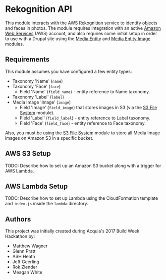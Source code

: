 # Rekognition API

This module interacts with the [AWS Rekognition](https://aws.amazon.com/rekognition/) service to identify objects and faces in photos. The module requires integration with an active [Amazon Web Services](https://aws.amazon.com) (AWS) account, and also requires some initial setup in order to use with a Drupal site using the [Media Entity](https://www.drupal.org/project/media_entity) and [Media Entity Image](https://www.drupal.org/project/media_entity_image) modules.

## Requirements

This module assumes you have configured a few entity types:

  - Taxonomy 'Name' (`name`)
  - Taxonomy 'Face' (`face`)
    - Field 'Name' (`field_name`) - entity reference to Name taxonomy.
  - Taxonomy 'Label' (`label`)
  - Media Image 'Image' (`image`)
    - Field 'Image' (`field_image`) that stores images in S3 (via the [S3 File System](https://www.drupal.org/project/s3fs) module).
    - Field 'Label' (`field_label`) - entity reference to Label taxonomy.
    - Field 'Face' (`field_face`) - entity reference to Face taxonomy.

Also, you must be using the [S3 File System](https://www.drupal.org/project/s3fs) module to store all Media Image images on Amazon S3 in a specific bucket.

## AWS S3 Setup

TODO: Describe how to set up an Amazon S3 bucket along with a trigger for AWS Lambda.

## AWS Lambda Setup

TODO: Describe how to set up Lambda using the CloudFormation template and `index.js` inside the `lambda` directory.

## Authors

This project was initially created during Acquia's 2017 Build Week Hackathon by:

  - Matthew Wagner
  - Glenn Pratt
  - ASH Heath
  - Jeff Geerling
  - Rok Zlender
  - Meagan White
